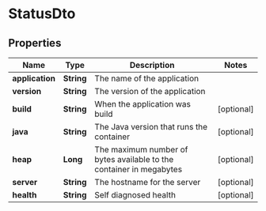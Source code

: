 

# StatusDto

## Properties

Name | Type | Description | Notes
------------ | ------------- | ------------- | -------------
**application** | **String** | The name of the application | 
**version** | **String** | The version of the application | 
**build** | **String** | When the application was build |  [optional]
**java** | **String** | The Java version that runs the container |  [optional]
**heap** | **Long** | The maximum number of bytes available to the container in megabytes |  [optional]
**server** | **String** | The hostname for the server |  [optional]
**health** | **String** | Self diagnosed health |  [optional]



